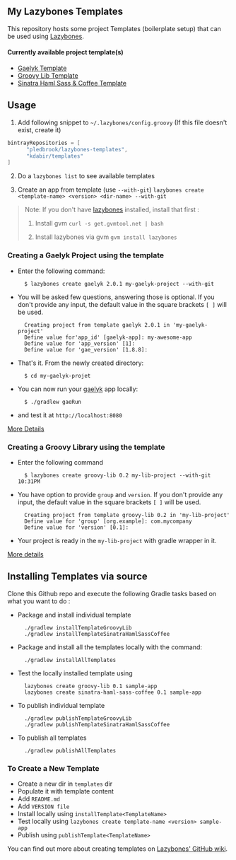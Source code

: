 My Lazybones Templates
----------------------

This repository hosts some project Templates (boilerplate setup) that can be used using [Lazybones].

#### Currently available project template(s)

* [Gaelyk Template](#creating-a-gaelyk-project-using-the-template)
* [Groovy Lib Template](#creating-a-groovy-library-using-the-template)
* [Sinatra Haml Sass & Coffee Template](https://github.com/kdabir/lazybone-templates/blob/master/templates/sinatra-haml-sass-coffee)

## Usage

1. Add following snippet to `~/.lazybones/config.groovy` (If this file doesn't exist, create it)

```groovy
bintrayRepositories = [
      "pledbrook/lazybones-templates",
      "kdabir/templates"
]
```

2. Do a `lazybones list` to see available templates

3. Create an app from template (use `--with-git`)
    `lazybones create <template-name> <version> <dir-name> --with-git`

> Note: If you don't have [lazybones] installed, install that first :
>
> 1. Install gvm `curl -s get.gvmtool.net | bash`
>
> 2. Install lazybones via gvm `gvm install lazybones`


### Creating a Gaelyk Project using the template

* Enter the following command:

        $ lazybones create gaelyk 2.0.1 my-gaelyk-project --with-git

* You will be asked few questions, answering those is optional. If you don't provide any input, the default value in the square brackets `[ ]` will be used.

        Creating project from template gaelyk 2.0.1 in 'my-gaelyk-project'
        Define value for'app_id' [gaelyk-app]: my-awesome-app
        Define value for 'app_version' [1]:
        Define value for 'gae_version' [1.8.8]:

* That's it. From the newly created directory:

        $ cd my-gaelyk-projet

* You can now run your [gaelyk] app locally:

        $ ./gradlew gaeRun

* and test it at `http://localhost:8080`

[More Details](https://github.com/kdabir/lazybone-templates/blob/master/templates/gaelyk)

### Creating a Groovy Library using the template

* Enter the following command

        $ lazybones create groovy-lib 0.2 my-lib-project --with-git                                                                                                                          10:31PM

* You have option to provide `group` and `version`. If you don't provide any input, the default value in the square brackets `[ ]` will be used.

        Creating project from template groovy-lib 0.2 in 'my-lib-project'
        Define value for 'group' [org.example]: com.mycompany
        Define value for 'version' [0.1]:

* Your project is ready in the `my-lib-project` with gradle wrapper in it.

[More details](https://github.com/kdabir/lazybone-templates/blob/master/templates/groovy-lib)


## Installing Templates via source

Clone this Github repo and execute the following Gradle tasks based on what you want to do :

* Package and install individual template

        ./gradlew installTemplateGroovyLib
        ./gradlew installTemplateSinatraHamlSassCoffee

* Package and install all the templates locally with the command:

        ./gradlew installAllTemplates

* Test the locally installed template using

        lazybones create groovy-lib 0.1 sample-app
        lazybones create sinatra-haml-sass-coffee 0.1 sample-app

* To publish individual template

        ./gradlew publishTemplateGroovyLib
        ./gradlew publishTemplateSinatraHamlSassCoffee

* To publish all templates

        ./gradlew publishAllTemplates


### To Create a New Template

* Create a new dir in `templates` dir
* Populate it with template content
* Add `README.md`
* Add `VERSION file`
* Install locally using `installTemplate<TemplateName>`
* Test locally using `lazybones create template-name <version> sample-app`
* Publish using `publishTemplate<TemplateName>`


You can find out more about creating templates on [Lazybones' GitHub wiki][template-dev-guide].


[template-dev-guide]: https://github.com/pledbrook/lazybones/wiki/Template-developers-guide           "Template Developer Guide"
[lazybones]: https://github.com/pledbrook/lazybones                                                   "Lazybones Home"
[gaelyk]: http://gaelyk.appspot.com                                                                   "Gaelyk"